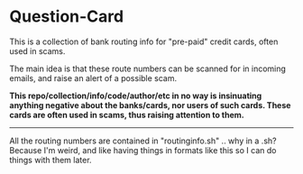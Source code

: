 # Question-Card

This is a collection of bank routing info for "pre-paid" credit cards, often used in scams.

The main idea is that these route numbers can be scanned for in incoming emails, and raise an alert of a possible scam.

**This repo/collection/info/code/author/etc in no way is insinuating anything negative about the banks/cards, nor users of such cards.   These cards are often used in scams, thus raising attention to them.**

---

All the routing numbers are contained in "routinginfo.sh" .. why in a .sh?  Because I'm weird, and like having things in formats like this so I can do things with them later.
